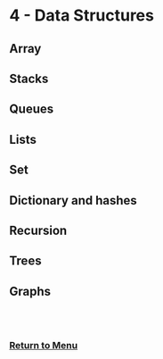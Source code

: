 # 4 - Data Structures

## Array

## Stacks

## Queues

## Lists

## Set

## Dictionary and hashes

## Recursion

## Trees

## Graphs




<br><br>

### [Return to Menu](../../README.md)